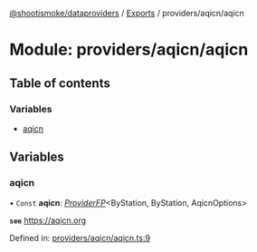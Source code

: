 [@shootismoke/dataproviders](../README.md) / [Exports](../modules.md) / providers/aqicn/aqicn

# Module: providers/aqicn/aqicn

## Table of contents

### Variables

- [aqicn](providers_aqicn_aqicn.md#aqicn)

## Variables

### aqicn

• `Const` **aqicn**: [*ProviderFP*](../interfaces/providers_types.providerfp.md)<ByStation, ByStation, AqicnOptions\>

**`see`** https://aqicn.org

Defined in: [providers/aqicn/aqicn.ts:9](https://github.com/shootismoke/common/blob/1e71707/packages/dataproviders/src/providers/aqicn/aqicn.ts#L9)
